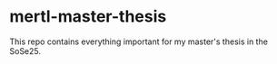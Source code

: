 # mertl-master-thesis
This repo contains everything important for my master's thesis in the SoSe25.
